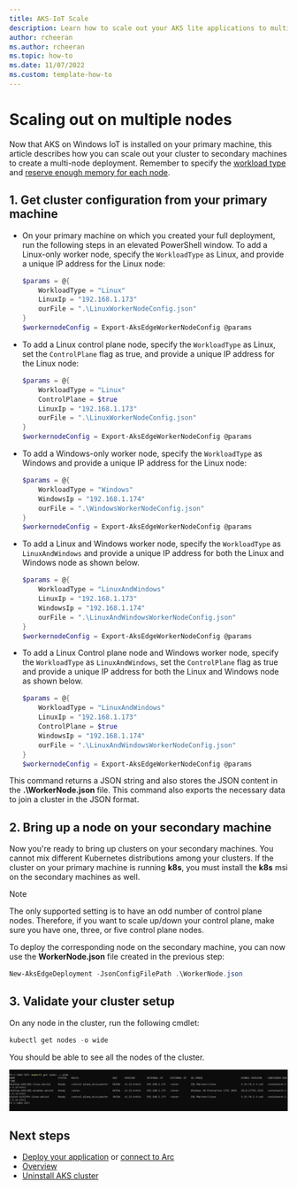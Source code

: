 ```yaml
---
title: AKS-IoT Scale
description: Learn how to scale out your AKS lite applications to multiple nodes. 
author: rcheeran
ms.author: rcheeran
ms.topic: how-to
ms.date: 11/07/2022
ms.custom: template-how-to
---
```


# Scaling out on multiple nodes

Now that AKS on Windows IoT is installed on your primary machine, this article describes how you can scale out your cluster to secondary machines to create a multi-node deployment. Remember to specify the [workload type](./aks-lite-concept.md) and [reserve enough memory for each node](./aks-lite-concept.md).

## 1. Get cluster configuration from your primary machine

- On your primary machine on which you created your full deployment, run the following steps in an elevated PowerShell window. To add a Linux-only worker node, specify the `WorkloadType` as Linux, and provide a unique IP address for the Linux node:

   ```powershell
   $params = @{
       WorkloadType = "Linux"
       LinuxIp = "192.168.1.173"
       ourFile = ".\LinuxWorkerNodeConfig.json"
   }
   $workernodeConfig = Export-AksEdgeWorkerNodeConfig @params
   ```

- To add a Linux control plane node, specify the `WorkloadType` as Linux, set the `ControlPlane` flag as true, and provide a unique IP address for the Linux node:

   ```powershell
   $params = @{
       WorkloadType = "Linux"
       ControlPlane = $true
       LinuxIp = "192.168.1.173"
       ourFile = ".\LinuxWorkerNodeConfig.json"
   }
   $workernodeConfig = Export-AksEdgeWorkerNodeConfig @params
   ```

- To add a Windows-only worker node, specify the `WorkloadType` as Windows and provide a unique IP address for the Linux node:

   ```powershell
   $params = @{
       WorkloadType = "Windows"
       WindowsIp = "192.168.1.174"
       ourFile = ".\WindowsWorkerNodeConfig.json"
   }
   $workernodeConfig = Export-AksEdgeWorkerNodeConfig @params
   ```

- To add a Linux and Windows worker node, specify the `WorkloadType` as `LinuxAndWindows` and provide a unique IP address for both the Linux and Windows node as shown below.

   ```powershell
   $params = @{
       WorkloadType = "LinuxAndWindows"
       LinuxIp = "192.168.1.173"
       WindowsIp = "192.168.1.174"
       ourFile = ".\LinuxAndWindowsWorkerNodeConfig.json"
   }
   $workernodeConfig = Export-AksEdgeWorkerNodeConfig @params
   ```

- To add a Linux Control plane node and Windows worker node, specify the `WorkloadType` as `LinuxAndWindows`, set the `ControlPlane` flag as true and provide a unique IP address for both the Linux and Windows node as shown below.

   ```powershell
   $params = @{
       WorkloadType = "LinuxAndWindows"
       LinuxIp = "192.168.1.173"
       ControlPlane = $true
       WindowsIp = "192.168.1.174"
       ourFile = ".\LinuxAndWindowsWorkerNodeConfig.json"
   }
   $workernodeConfig = Export-AksEdgeWorkerNodeConfig @params
   ```

This command returns a JSON string and also stores the JSON content in the **.\WorkerNode.json** file. This command also exports the necessary data to join a cluster in the JSON format.

## 2. Bring up a node on your secondary machine

Now you're ready to bring up clusters on your secondary machines. You cannot mix different Kubernetes distributions among your clusters. If the cluster on your primary machine is running **k8s**, you must install the **k8s** msi on the secondary machines as well.

>[!NOTE]
> The only supported setting is to have an odd number of control plane nodes. Therefore, if you want to scale up/down your control plane, make sure you have one, three, or five control plane nodes.

To deploy the corresponding node on the secondary machine, you can now use the **WorkerNode.json** file created in the previous step:

```powershell
New-AksEdgeDeployment -JsonConfigFilePath .\WorkerNode.json
```

## 3. Validate your cluster setup

On any node in the cluster, run the following cmdlet:

```powershell
kubectl get nodes -o wide
```

You should be able to see all the nodes of the cluster. 

![Screenshot showing multiple nodes.](./media/aks-lite/aks-lite-multi-nodes.png)

## Next steps

- [Deploy your application](aks-lite-howto-deploy-app.md) or [connect to Arc](aks-lite-howto-connect-to-arc.md)
- [Overview](aks-lite-overview.md)
- [Uninstall AKS cluster](aks-lite-howto-uninstall.md)
